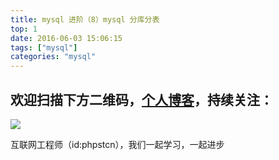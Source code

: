 ```yaml
---
title: mysql 进阶（8）mysql 分库分表
top: 1
date: 2016-06-03 15:06:15
tags: ["mysql"]
categories: "mysql"
---
```


## 欢迎扫描下方二维码，[个人博客](https://www.phpst.cn)，持续关注：

![](https://ww1.sinaimg.cn/large/a616b9a4gy1g4xzv954a4j20760763yo.jpg)

互联网工程师（id:phpstcn），我们一起学习，一起进步
